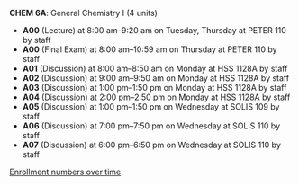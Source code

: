 **CHEM 6A**: General Chemistry I (4 units)

- **A00** (Lecture) at 8:00 am–9:20 am on Tuesday, Thursday at PETER 110 by staff
- **A00** (Final Exam) at 8:00 am–10:59 am on Thursday at PETER 110 by staff
- **A01** (Discussion) at 8:00 am–8:50 am on Monday at HSS 1128A by staff
- **A02** (Discussion) at 9:00 am–9:50 am on Monday at HSS 1128A by staff
- **A03** (Discussion) at 1:00 pm–1:50 pm on Monday at HSS 1128A by staff
- **A04** (Discussion) at 2:00 pm–2:50 pm on Monday at HSS 1128A by staff
- **A05** (Discussion) at 1:00 pm–1:50 pm on Wednesday at SOLIS 109 by staff
- **A06** (Discussion) at 7:00 pm–7:50 pm on Wednesday at SOLIS 110 by staff
- **A07** (Discussion) at 6:00 pm–6:50 pm on Wednesday at SOLIS 110 by staff

[Enrollment numbers over time](./CHEM6A.tsv)
